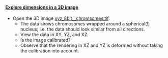 <h4 id="xyz"><a href="#xyz">Explore dimensions in a 3D image </a></h4>

  - Open the 3D image [xyz_8bit__chromsomes.tif](https://github.com/NEUBIAS/training-resources/raw/master/image_data/xyz_8bit__chromosomes.tif).
    - The data shows chromosomes wrapped around a spherical(!) nucleus; i.e. the data should look similar from all directions.
    - View the data in XY, YZ, and XZ.
    - Is the image calibrated?
    - Observe that the rendering in XZ and YZ is deformed without taking the calibration into account.
